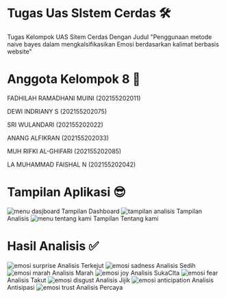 # Tugas Uas SIstem Cerdas 🛠️
Tugas Kelompok UAS Sitem Cerdas Dengan Judul "Penggunaan metode naive bayes dalam  mengkalsifikasikan Emosi berdasarkan kalimat berbasis website"

# Anggota Kelompok 8 🐥
FADHILAH RAMADHANI MUINI (202155202011)

DEWI INDRIANY S (202155202075)

SRI WULANDARI (202155202022)

ANANG ALFIKRAN (202155202033)

MUH RIFKI AL-GHIFARI (202155202085)

LA MUHAMMAD FAISHAL N (202155202042)

# Tampilan Aplikasi 😎
![menu dasjboard](https://github.com/user-attachments/assets/7dbd59d9-b812-4029-aa97-31df5616f673)
Tampilan Dashboard
![tampilan analisis](https://github.com/user-attachments/assets/5e9e9772-0d43-4544-89c6-6954f995ccb4)
Tampilan Analisis
![menu tentang kami](https://github.com/user-attachments/assets/6c5d9a51-f4dd-4cc9-b7b1-2cdb9ba9cf4a)
Tampilan Tentang kami

# Hasil Analisis ✅
![emosi surprise](https://github.com/user-attachments/assets/72508cc0-6ff6-47db-a964-9d4c25f64f4a)
Analisis Terkejut
![emosi sadness](https://github.com/user-attachments/assets/be80cec1-0ca4-4bcd-851a-17bd8f53e8c6)
Analisis Sedih
![emosi marah](https://github.com/user-attachments/assets/12d1eb1b-a8ac-4933-acc8-0b43add1f4b7)
Analisis Marah
![emosi joy](https://github.com/user-attachments/assets/e54a9f22-c995-4eaa-929b-ca5f60352ba1)
Analisis SukaCIta
![emosi fear](https://github.com/user-attachments/assets/b79e59f9-6e41-4d77-b158-f6763ac64ffb)
Analisis Takut
![emosi disgust](https://github.com/user-attachments/assets/dde38f25-5389-49e4-a7b8-8d09c13ffb42)
Analisis Jijik
![emosi anticipation](https://github.com/user-attachments/assets/b20830f8-ff51-4895-8dd6-f79e71acb064)
Analisis Antisipasi
![emosi trust](https://github.com/user-attachments/assets/6676bd47-c93f-4a73-a96d-2225d074eba4)
Analisis Percaya





